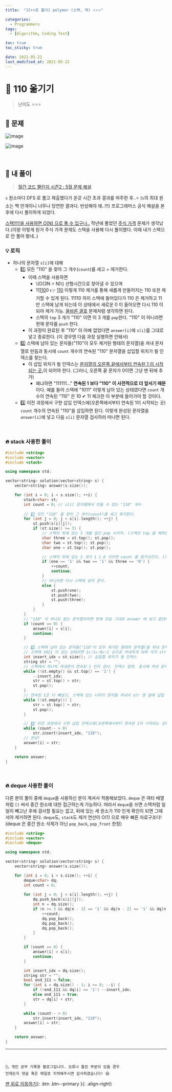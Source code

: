 ```yaml
---
title:  "[C++로 풀이] polymor (스택, 덱) ⭐⭐⭐" 

categories:
  - Programmers
tags:
  - [Algorithm, Coding Test]

toc: true
toc_sticky: true

date: 2021-05-22
last_modified_at: 2021-05-22
---
```


# 📌 110 옮기기

> 난이도 ⭐⭐⭐

## 🚀 문제

![image](https://user-images.githubusercontent.com/42318591/119221447-699f4c00-bb2a-11eb-879d-a18e255166aa.png)

![image](https://user-images.githubusercontent.com/42318591/119221453-6f952d00-bb2a-11eb-8fa7-e13e7fdb1caf.png)

<br>

## 🚀 내 풀이

> [월간 코드 팰린지 시즌2 : 5월 문제 해설](https://prgms.tistory.com/57?category=882795)

`s` 원소마다 DFS 로 풀고 제출했다가 온갖 시간 초과 결과를 마주한 후..⭐ (`s`의 최대 원소는 백 만개이니 너무나 당연한 결과다. 반성해야 돼..!!!) 프로그래머스 공식 해설을 본 후에 다시 풀이하게 되었다.

<u>스택!!!!!을 사용하면 O(N) 으로 풀 수 있구나..</u> 작년에 풀었던 [주식 가격](https://ansohxxn.github.io/programmers/kit8/) 문제가 생각났다.(이왕 이렇게 된거 주식 가격 문제도 스택을 사용해 다시 풀이했다. 이때 내가 스택으로 안 풀어 봤네..)

### 💡 로직

- 하나의 문자열 `s[i]`에 대해
  - 1️⃣ 모든 "110" 을 찾아 그 개수(`count`)를 세고 + 제거한다.
    - 이때 스택을 사용하면
      - \\(O(3N = N)\\) 선형시간으로 찾아낼 수 있으며
      - 11<u>110</u>0 👉 <u>110</u> 이렇게 110 제거를 통해 새롭게 만들어지는 110 또한 제거할 수 있게 된다. 11110 까지 스택에 들어있다가 110 은 제거하고 11 만 스택에 남게 되는데 이 상태에서 새로운 0 이 들어오면 다시 110 이 되야 제거 가능. [올바른 괄호](https://ansohxxn.github.io/programmers/67/) 문제처럼 생각하면 된다.
      - 스택의 `top` 3 개가 "110" 이면 이 3 개를 `pop`한다. "110" 이 아니라면 현재 문자를 `push` 한다.
    - 이 과정이 완료된 후 "110" 이 아예 없었다면 `answer[i]`에 `s[i]`를 그대로 넣고 종료한다. (이 경우엔 다음 과정 실행하면 안돼서)
  - 2️⃣ 스택에 남아 있는 문자들("110"이 모두 제거된 형태의 문자열)을 꺼내 문자열로 만듬과 동시에 `count` 개수의 연속된 "110" 문자열을 삽입할 위치가 될 인덱스를 찾는다.
    - 이 삽입 위치가 될 인덱스는 <u>문자열의 오른쪽 끝에서부터 연속된 1 이 시작되는 곳.</u>이 되어야 한다. (그러니, 오른쪽 끝 문자가 0이면 그냥 맨 뒤에 추가)
      - 왜냐하면 "111111..." **연속된 1 보다 "110" 이 사전적으로 더 앞서기 때문**이다. 예를 들어 스택에 "1011" 이렇게 남아 있는 상태였다면 `count` 개수의 연속된 "110" 은 10 ✔ 11 체크한 이 부분에 들어가야 할 것이다.
  - 3️⃣ 이전 과정에서 구한 삽입 인덱스에(오른쪽에서부터 연속된 1이 시작되는 곳) `count` 개수의 연속된 "110"을 삽입하면 된다. 이렇게 완성된 문자열을 `answer[i]`에 넣고 다음 `s[i]` 문자열 검사하러 떠나면 된다.

<br>

### 🔥 stack 사용한 풀이

```cpp
#include <string>
#include <vector>
#include <stack>

using namespace std;

vector<string> solution(vector<string> s) {
	vector<string> answer(s.size());

	for (int i = 0; i < s.size(); ++i) {
		stack<char> st;
		int count = 0; // s[i] 문자열에서 만들 수 있는 "110" 개수
		
        // 1️⃣ 모든 "110" 을 찾아 그 개수(count)를 세고 제거한다.
		for (int j = 0; j < s[i].length(); ++j) {
            st.push(s[i][j]);
			if (st.size() >= 3) {
                // 스택의 위에 있는 3 개를 일단 pop 시키자. (스택은 top 을 제외한 중간 원소 임의 접근 불가능하기 때문에 일단 빼내서 볼 수 밖에 없다. ㅠ)
                char three = st.top(); st.pop();
				char two = st.top(); st.pop();
				char one = st.top(); st.pop();

                // 스택의 위에 있는 3 개가 1 1 0 이라면 count 를 증가시킨다. (이미 pop 시켰음)
				if (one == '1' && two == '1' && three == '0') {
					++count;
					continue;
				}
                // 아니라면 다시 스택에 넣어 준다.
				else {
					st.push(one);
					st.push(two);
					st.push(three);
				}
			}
		}
        // "110" 이 하나도 없는 문자열이라면 현재 모습 그대로 answer 에 넣고 끝낸다.
		if (count == 0) {
			answer[i] = s[i];
			continue;
		}

        // 2️⃣ 스택에 남아 있는 문자들("110"이 모두 제거된 형태의 문자열)을 꺼내 문자열로 만듬과 동시에 count 개수의 연속된 "110" 문자열을 삽입할 위치가 될 인덱스를 찾는다. 
        // 스택에 1011 이 있는 상태라면 1👉1👉0👉1 순으로 꺼내지게 되며 각각 str의 맨 앞에 삽입한다. 결론적으로 str은 "1011" 이 되고 인덱스는 2가 된다. 
		int insert_idx = st.size(); // 삽입할 위치가 될 인덱스
		string str = ""; 
        // 스택에서 하나씩 꺼내면서 연속된 1 인지 검사. 인덱스 업뎃. 동시에 꺼낸 문자는 str 맨 앞에 삽입 
		while (!st.empty() && st.top() == '1') {
			--insert_idx; 
			str = st.top() + str;
			st.pop();
		}
        // 연속된 1은 다 빼냈고, 스택에 있는 나머지 문자들 꺼내서 str 맨 앞에 삽입 
		while (!st.empty()) {
			str = st.top() + str;
			st.pop();
		}

        // 3️⃣ 이전 과정에서 구한 삽입 인덱스에(오른쪽에서부터 연속된 1이 시작되는 곳) count 개수의 연속된 "110"을 삽입하면 된다.
		while (count-- > 0) 
			str.insert(insert_idx, "110");
        // 완성! 
		answer[i] = str;
	}

    return answer;
}
```

<br>

### 🔥 deque 사용한 풀이

다른 분의 풀이 중에 `deque`을 사용하신 분이 계셔서 적용해보았다. `deque` 은 여타 배열처럼 `[]` 써서 중간 원소에 대한 접근하는게 가능하다. 따라서 `deque`을 쓰면 스택처럼 일일이 빼고난 후에 검사할 필요는 없고, 뒤에 있는 세 원소가 110 인게 확인이 되면 그때서야 제거하면 된다. `deque`도, `stack`도 제거 연산이 O(1) 으로 매우 빠른 자료구조다! (deque 은 중간 원소 삭제가 아닌 `pop_back`, `pop_front` 한정)

```cpp
#include <string>
#include <vector>
#include <deque>

using namespace std;

vector<string> solution(vector<string> s) {
	vector<string> answer(s.size());

	for (int i = 0; i < s.size(); ++i) {
		deque<char> dq;
		int count = 0;
		
		for (int j = 0; j < s[i].length(); ++j) {
			dq.push_back(s[i][j]);
			int n = dq.size();
			if (n >= 3 && dq[n - 3] == '1' && dq[n - 2] == '1' && dq[n - 1] == '0') {
				++count;
				dq.pop_back(); 
				dq.pop_back(); 
				dq.pop_back();
			}
		}

		if (count == 0) {
			answer[i] = s[i];
			continue;
		}

		int insert_idx = dq.size();
		string str = "";
		bool end_111 = false;
		for (int i = dq.size() - 1; i >= 0; --i) {
			if (!end_111 && dq[i] == '1') --insert_idx;
			else end_111 = true;
			str = dq[i] + str;
		}

		while (count-- > 0) 
			str.insert(insert_idx, "110");
		answer[i] = str;
	}

    return answer;
}
```

***
<br>

    🌜 개인 공부 기록용 블로그입니다. 오류나 틀린 부분이 있을 경우 
    언제든지 댓글 혹은 메일로 지적해주시면 감사하겠습니다! 😄

[맨 위로 이동하기](#){: .btn .btn--primary }{: .align-right}